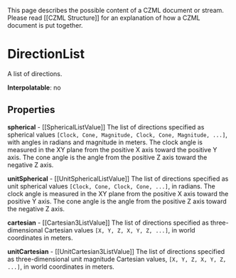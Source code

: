 This page describes the possible content of a CZML document or stream.  Please read [[CZML Structure]] for an explanation of how a CZML document is put together.

# DirectionList

A list of directions.

**Interpolatable**: no

## Properties

**spherical** - [[SphericalListValue]]
The list of directions specified as spherical values `[Clock, Cone, Magnitude, Clock, Cone, Magnitude, ...]`, with angles in radians and magnitude in meters.  The clock angle is measured in the XY plane from the positive X axis toward the positive Y axis.  The cone angle is the angle from the positive Z axis toward the negative Z axis.


**unitSpherical** - [[UnitSphericalListValue]]
The list of directions specified as unit spherical values `[Clock, Cone, Clock, Cone, ...]`, in radians.  The clock angle is measured in the XY plane from the positive X axis toward the positive Y axis.  The cone angle is the angle from the positive Z axis toward the negative Z axis.


**cartesian** - [[Cartesian3ListValue]]
The list of directions specified as three-dimensional Cartesian values `[X, Y, Z, X, Y, Z, ...]`, in world coordinates in meters.


**unitCartesian** - [[UnitCartesian3ListValue]]
The list of directions specified as three-dimensional unit magnitude Cartesian values, `[X, Y, Z, X, Y, Z, ...]`, in world coordinates in meters.


